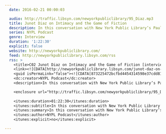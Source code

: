 ```yaml
---
  date: 2016-02-21 00:00:03

  audio: http://traffic.libsyn.com/newyorkpubliclibrary/95_Diaz.mp3
  title: Junot Diaz on Intimacy and the Game of Fiction
  description: In this conversation with New York Public Library’s Paul Holdengraber, Díaz talks about family, love, and the American immigrant experience.
  series: NYPL Podcast
  genre: Interview
  duration: '1:22:30'
  explicit: false
  website: http://newyorkpubliclibrary.com/
  feed: http://newyorkpubliclibrary.libsyn.com/rss
  rss: >
    <title>C02 Junot Diaz on Intimacy and the Game of Fiction [interview]</title>
    <link><![CDATA[http://newyorkpubliclibrary.libsyn.com/junot-daz-on-family-love-the-immigrant-experience]]></link>
    <guid isPermaLink="false"><![CDATA[873225472bcfbd4454314598e37cdd81]]></guid>
    <dc:creator>NYPL Podcast</dc:creator>
    <description>In this conversation with New York Public Library’s Paul Holdengraber, Díaz talks about family, love, and the American immigrant experience.</description>

    <enclosure url="http://traffic.libsyn.com/newyorkpubliclibrary/95_Diaz.mp3" length="39601660" type="audio/mpeg" />
    
    <itunes:duration>01:22:30</itunes:duration>
    <itunes:subtitle>In this conversation with New York Public Library’s Paul Holdengraber, Díaz talks about family, love, and the American immigrant experience.</itunes:subtitle>
    <itunes:summary>In this conversation with New York Public Library’s Paul Holdengraber, Díaz talks about family, love, and the American immigrant experience.</itunes:summary>
    <itunes:author>NYPL Podcast</itunes:author>
    <itunes:explicit>no</itunes:explicit>

---
```

